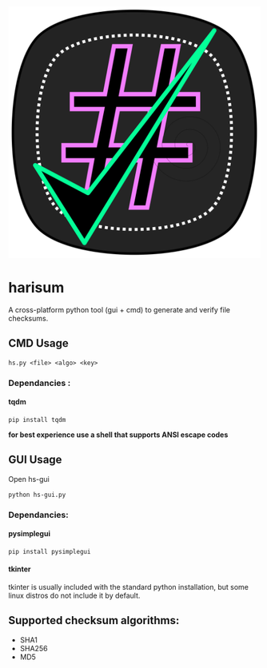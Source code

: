 ![alt text](https://github.com/ds1219/harisum/blob/main/assets/logo.svg)

# harisum

A cross-platform python tool (gui + cmd) to generate and verify file checksums.

## CMD Usage

```
hs.py <file> <algo> <key>
```

### Dependancies :

#### tqdm

```
pip install tqdm
```

**for best experience use a shell that supports ANSI escape codes**

## GUI Usage

Open hs-gui

```
python hs-gui.py
```

### Dependancies:

#### pysimplegui

```
pip install pysimplegui
```

#### tkinter

tkinter is usually included with the standard python installation, but some linux distros do not include it by default.

## Supported checksum algorithms:

- SHA1
- SHA256
- MD5
